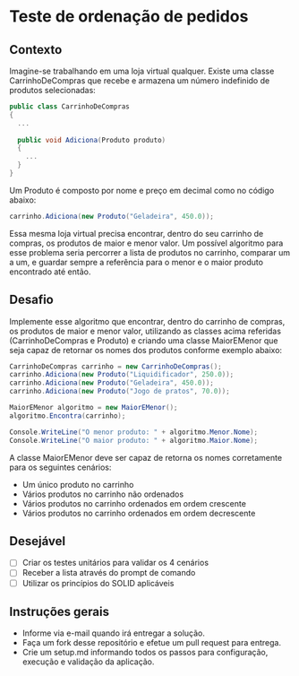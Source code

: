 # Teste de ordenação de pedidos

## Contexto

Imagine-se trabalhando em uma loja virtual qualquer. Existe uma classe CarrinhoDeCompras que recebe e armazena um número indefinido de produtos selecionadas:
```c#
public class CarrinhoDeCompras
{
  ...
  
  public void Adiciona(Produto produto)
  {
    ...
  }
}
```
Um Produto é composto por nome e preço em decimal como no código abaixo:
```c#
carrinho.Adiciona(new Produto("Geladeira", 450.0));
```
Essa mesma loja virtual precisa encontrar, dentro do seu carrinho de compras, os produtos de maior e menor valor. Um possível algoritmo para esse problema seria percorrer a lista de produtos no carrinho, comparar um a um, e guardar sempre a referência para o menor e o maior produto encontrado até então.

## Desafio

Implemente esse algoritmo que encontrar, dentro do carrinho de compras, os produtos de maior e menor valor, utilizando as classes acima referidas (CarrinhoDeCompras e Produto) e criando uma classe MaiorEMenor que seja capaz de retornar os nomes dos produtos conforme exemplo abaixo:

```c#
CarrinhoDeCompras carrinho = new CarrinhoDeCompras();
carrinho.Adiciona(new Produto("Liquidificador", 250.0));
carrinho.Adiciona(new Produto("Geladeira", 450.0));
carrinho.Adiciona(new Produto("Jogo de pratos", 70.0));

MaiorEMenor algoritmo = new MaiorEMenor();
algoritmo.Encontra(carrinho);

Console.WriteLine("O menor produto: " + algoritmo.Menor.Nome);
Console.WriteLine("O maior produto: " + algoritmo.Maior.Nome);
```

A classe MaiorEMenor deve ser capaz de retorna os nomes corretamente para os seguintes cenários:

* Um único produto no carrinho
* Vários produtos no carrinho não ordenados
* Vários produtos no carrinho ordenados em ordem crescente
* Vários produtos no carrinho ordenados em ordem decrescente

## Desejável

- [ ] Criar os testes unitários para validar os 4 cenários
- [ ] Receber a lista através do prompt de comando
- [ ] Utilizar os princípios do SOLID aplicáveis 

## Instruções gerais
* Informe via e-mail quando irá entregar a solução.
* Faça um fork desse repositório e efetue um pull request para entrega.
* Crie um setup.md informando todos os passos para configuração, execução e validação da aplicação.
